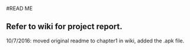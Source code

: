 #READ ME
## Refer to wiki for project report.

10/7/2016: moved original readme to chapter1 in wiki, added the .apk file.
